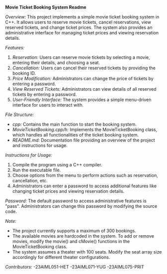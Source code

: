 **Movie Ticket Booking System Readme**

*Overview:*
This project implements a simple movie ticket booking system in C++. It allows users to reserve movie tickets, cancel reservations, view reserved tickets, and change ticket prices. The system also provides an administrative interface for managing ticket prices and viewing reservation details.

*Features:*
1. *Reservation:* Users can reserve movie tickets by selecting a movie, entering their details, and choosing a seat.
2. *Cancellation:* Users can cancel their reserved tickets by providing the booking ID.
3. *Price Modification:* Administrators can change the price of tickets by entering a password.
4. *View Reserved Tickets:* Administrators can view details of all reserved tickets by entering a password.
5. *User-Friendly Interface:* The system provides a simple menu-driven interface for users to interact with.

*File Structure:*
- *cpp:* Contains the main function to start the booking system.
- *MovieTicketBooking.cpp/h:* Implements the MovieTicketBooking class, which handles all functionalities of the ticket booking system.
- *README.md:* Documentation file providing an overview of the project and instructions for usage.

*Instructions for Usage:*
1. Compile the program using a C++ compiler.
2. Run the executable file.
3. Choose options from the menu to perform actions such as reservation, cancellation, etc.
4. Administrators can enter a password to access additional features like changing ticket prices and viewing reservation details.

*Password:*
The default password to access administrative features is "pass". Administrators can change this password by modifying the source code.

*Note:*
- The project currently supports a maximum of 300 bookings.
- The available movies are hardcoded in the system. To add or remove movies, modify the movie() and cMovie() functions in the MovieTicketBooking class.
- The system assumes a theater with 100 seats. Modify the seat array size accordingly for different theater configurations.

*Contributors:*
-23AIML051-HET
-23AIML071-YUG
-23AIML075-PRIT

